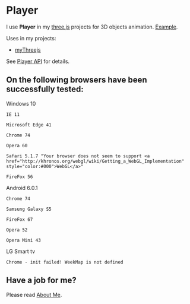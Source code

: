 # Player
I use <b>Player</b> in my [three.js](https://threejs.org/) projects for 3D objects animation. [Example](https://raw.githack.com/anhr/commonNodeJS/master/player/Examples/index.html).

Uses in my projects:
 * [myThreejs](https://github.com/anhr/myThreejs)

See [Player API](https://raw.githack.com/anhr/commonNodeJS/master/player/jsdoc/index.html) for details.

## On the following browsers have been successfully tested:

Windows 10

	IE 11

	Microsoft Edge 41

	Chrome 74

	Opera 60

	Safari 5.1.7 "Your browser does not seem to support <a href="http://khronos.org/webgl/wiki/Getting_a_WebGL_Implementation" style="color:#000">WebGL</a>"

	FireFox 56

Android 6.0.1

	Chrome 74 

	Samsung Galaxy S5

	FireFox 67

	Opera 52

	Opera Mini 43

LG Smart tv

	Chrome - init failed! WeekMap is not defined

 ## Have a job for me?
Please read [About Me](https://anhr.github.io/AboutMe/).
